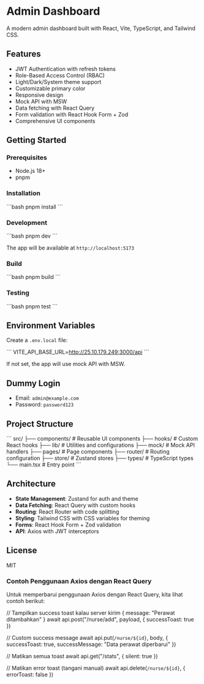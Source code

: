 # Admin Dashboard

A modern admin dashboard built with React, Vite, TypeScript, and Tailwind CSS.

## Features

- JWT Authentication with refresh tokens
- Role-Based Access Control (RBAC)
- Light/Dark/System theme support
- Customizable primary color
- Responsive design
- Mock API with MSW
- Data fetching with React Query
- Form validation with React Hook Form + Zod
- Comprehensive UI components

## Getting Started

### Prerequisites

- Node.js 18+
- pnpm

### Installation

\`\`\`bash
pnpm install
\`\`\`

### Development

\`\`\`bash
pnpm dev
\`\`\`

The app will be available at `http://localhost:5173`

### Build

\`\`\`bash
pnpm build
\`\`\`

### Testing

\`\`\`bash
pnpm test
\`\`\`

## Environment Variables

Create a `.env.local` file:

\`\`\`
VITE_API_BASE_URL=http://25.10.179.249:3000/api
\`\`\`

If not set, the app will use mock API with MSW.

## Dummy Login

- Email: `admin@example.com`
- Password: `password123`

## Project Structure

\`\`\`
src/
├── components/ # Reusable UI components
├── hooks/ # Custom React hooks
├── lib/ # Utilities and configurations
├── mock/ # Mock API handlers
├── pages/ # Page components
├── router/ # Routing configuration
├── store/ # Zustand stores
├── types/ # TypeScript types
└── main.tsx # Entry point
\`\`\`

## Architecture

- **State Management**: Zustand for auth and theme
- **Data Fetching**: React Query with custom hooks
- **Routing**: React Router with code splitting
- **Styling**: Tailwind CSS with CSS variables for theming
- **Forms**: React Hook Form + Zod validation
- **API**: Axios with JWT interceptors

## License

MIT

### Contoh Penggunaan Axios dengan React Query

Untuk memperbarui penggunaan Axios dengan React Query, kita lihat contoh berikut:

// Tampilkan success toast kalau server kirim { message: "Perawat ditambahkan" }
await api.post("/nurse/add", payload, { successToast: true })

// Custom success message
await api.put(`/nurse/${id}`, body, { successToast: true, successMessage: "Data perawat diperbarui" })

// Matikan semua toast
await api.get("/stats", { silent: true })

// Matikan error toast (tangani manual)
await api.delete(`/nurse/${id}`, { errorToast: false })
